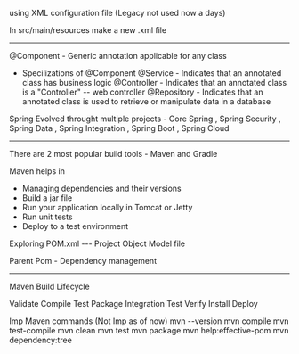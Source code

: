 using XML configuration file (Legacy not used now a days)

In src/main/resources make a new .xml file


------------------------------------------------------------------------------------------------------------------------------------

@Component - Generic annotation applicable for any class
- Specilizations of @Component
@Service - Indicates that an annotated class has business logic
@Controller - Indicates that an annotated class is a "Controller" -- web controller
@Repository - Indicates that an annotated class is used to retrieve or manipulate data in a database

Spring Evolved throught multiple projects - Core Spring , Spring Security , Spring Data , Spring Integration , Spring Boot , Spring Cloud


------------------------------------------------------------------------------------------------------------------------------------


There are 2 most popular build tools - Maven and Gradle

Maven helps in
- Managing dependencies and their versions
- Build a jar file
- Run your application locally in Tomcat or Jetty
- Run unit tests
- Deploy to a test environment


Exploring POM.xml --- Project Object Model file



<dependencies>
    <dependency>
    </dependency>
</dependencies>



Parent Pom - Dependency management


-------------------------------------------------------------------------------------------------------------------------------------


Maven Build Lifecycle

Validate 
Compile
Test
Package
Integration Test
Verify
Install
Deploy


Imp Maven commands (Not Imp as of now)
mvn --version
mvn compile
mvn test-compile
mvn clean
mvn test
mvn package
mvn help:effective-pom
mvn dependency:tree

